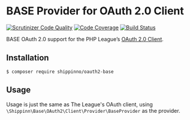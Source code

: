 # BASE Provider for OAuth 2.0 Client
[![Scrutinizer Code Quality](https://scrutinizer-ci.com/g/w-takumi/oauth2-base/badges/quality-score.png?b=master)](https://scrutinizer-ci.com/g/w-takumi/oauth2-base/?branch=master)
[![Code Coverage](https://scrutinizer-ci.com/g/w-takumi/oauth2-base/badges/coverage.png?b=master)](https://scrutinizer-ci.com/g/w-takumi/oauth2-base/?branch=master)
[![Build Status](https://scrutinizer-ci.com/g/w-takumi/oauth2-base/badges/build.png?b=master)](https://scrutinizer-ci.com/g/w-takumi/oauth2-base/build-status/master)

BASE OAuth 2.0 support for the PHP League’s [OAuth 2.0 Client](https://github.com/thephpleague/oauth2-client).

## Installation

```
$ composer require shippinno/oauth2-base
```

## Usage

Usage is just the same as The League's OAuth client, using `\Shippinn\Base\OAuth2\Client\Provider\BaseProvider` as the provider.

